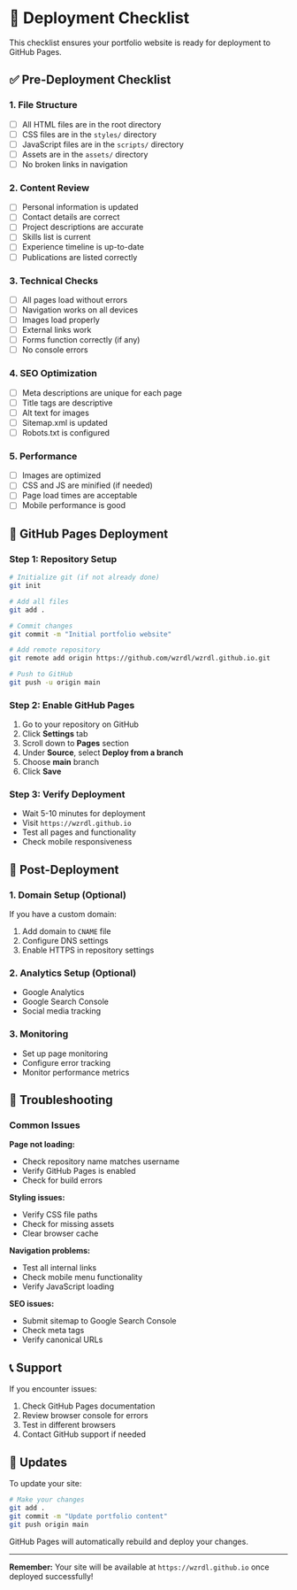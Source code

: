 # 🚀 Deployment Checklist

This checklist ensures your portfolio website is ready for deployment to GitHub Pages.

## ✅ Pre-Deployment Checklist

### 1. File Structure
- [ ] All HTML files are in the root directory
- [ ] CSS files are in the `styles/` directory
- [ ] JavaScript files are in the `scripts/` directory
- [ ] Assets are in the `assets/` directory
- [ ] No broken links in navigation

### 2. Content Review
- [ ] Personal information is updated
- [ ] Contact details are correct
- [ ] Project descriptions are accurate
- [ ] Skills list is current
- [ ] Experience timeline is up-to-date
- [ ] Publications are listed correctly

### 3. Technical Checks
- [ ] All pages load without errors
- [ ] Navigation works on all devices
- [ ] Images load properly
- [ ] External links work
- [ ] Forms function correctly (if any)
- [ ] No console errors

### 4. SEO Optimization
- [ ] Meta descriptions are unique for each page
- [ ] Title tags are descriptive
- [ ] Alt text for images
- [ ] Sitemap.xml is updated
- [ ] Robots.txt is configured

### 5. Performance
- [ ] Images are optimized
- [ ] CSS and JS are minified (if needed)
- [ ] Page load times are acceptable
- [ ] Mobile performance is good

## 🎯 GitHub Pages Deployment

### Step 1: Repository Setup
```bash
# Initialize git (if not already done)
git init

# Add all files
git add .

# Commit changes
git commit -m "Initial portfolio website"

# Add remote repository
git remote add origin https://github.com/wzrdl/wzrdl.github.io.git

# Push to GitHub
git push -u origin main
```

### Step 2: Enable GitHub Pages
1. Go to your repository on GitHub
2. Click **Settings** tab
3. Scroll down to **Pages** section
4. Under **Source**, select **Deploy from a branch**
5. Choose **main** branch
6. Click **Save**

### Step 3: Verify Deployment
- Wait 5-10 minutes for deployment
- Visit `https://wzrdl.github.io`
- Test all pages and functionality
- Check mobile responsiveness

## 🔧 Post-Deployment

### 1. Domain Setup (Optional)
If you have a custom domain:
1. Add domain to `CNAME` file
2. Configure DNS settings
3. Enable HTTPS in repository settings

### 2. Analytics Setup (Optional)
- Google Analytics
- Google Search Console
- Social media tracking

### 3. Monitoring
- Set up page monitoring
- Configure error tracking
- Monitor performance metrics

## 🐛 Troubleshooting

### Common Issues

**Page not loading:**
- Check repository name matches username
- Verify GitHub Pages is enabled
- Check for build errors

**Styling issues:**
- Verify CSS file paths
- Check for missing assets
- Clear browser cache

**Navigation problems:**
- Test all internal links
- Check mobile menu functionality
- Verify JavaScript loading

**SEO issues:**
- Submit sitemap to Google Search Console
- Check meta tags
- Verify canonical URLs

## 📞 Support

If you encounter issues:
1. Check GitHub Pages documentation
2. Review browser console for errors
3. Test in different browsers
4. Contact GitHub support if needed

## 🔄 Updates

To update your site:
```bash
# Make your changes
git add .
git commit -m "Update portfolio content"
git push origin main
```

GitHub Pages will automatically rebuild and deploy your changes.

---

**Remember:** Your site will be available at `https://wzrdl.github.io` once deployed successfully! 